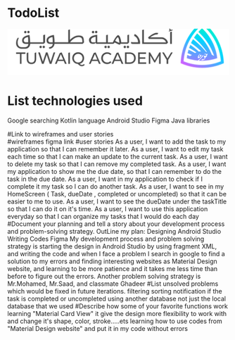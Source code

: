 # TodoList
![img](https://github.com/ibtihala817/TodoList/blob/b38f97ab9fb1f2d8e686ce98d262b5b6c70b326c/img.png)
# List technologies used
 Google searching 
 Kotlin language
 Android Studio 
 Figma
 Java libraries 

#Link to wireframes and user stories   
 #wireframes 
   figma link 
 #user stories 
 As a user, I want to add the task to my application so that I can remember it later.
 As a user, I want to edit my task each time so that I can make an update to the current task.
 As a user, I want to delete my task so that I can remove my completed task.
 As a user, I want my application to show me the due date, so that I can remember to do the task in the due date. 
 As a user, I want in my application to check if I complete it my task so I can do another task. 
 As a user, I want to see in my HomeScreen ( Task, dueDate , completed or uncompleted) so that it can be easier to me to use.
 As a user, I want to see the dueDate under the taskTitle so that I can do it on it's time. 
 As a user, I want to use this application everyday so that I can organize my tasks that I would do each day 
#Document your planning and tell a story about your development process and problem-solving strategy. 
 OutLine my plan: 
 Designing Android Studio 
 Writing Codes 
 Figma 
 My development process and problem solving strategy is starting the design in Android Studio by using
 fragment XML, and writing the code and when I face a problem I search in google to find a solution to
 my errors and finding interesting websites as Material Design website, and learning to be more patience 
 and it takes me less time than before to figure out the errors. 
 Another problem solving strategy is Mr.Mohamed, Mr.Saad, and classmate Ghadeer 
#List unsolved problems which would be fixed in future iterations.
 filtering 
 sorting 
 notification if the task is completed or uncompleted 
 using another database not just the local database that we used 
#Describe how some of your favorite functions work
 learning "Material Card View" it give the design more flexibility to work with and change it's shape, color, stroke.....ets
 learning how to use codes from "Material Design website" and put it in my code without errors 